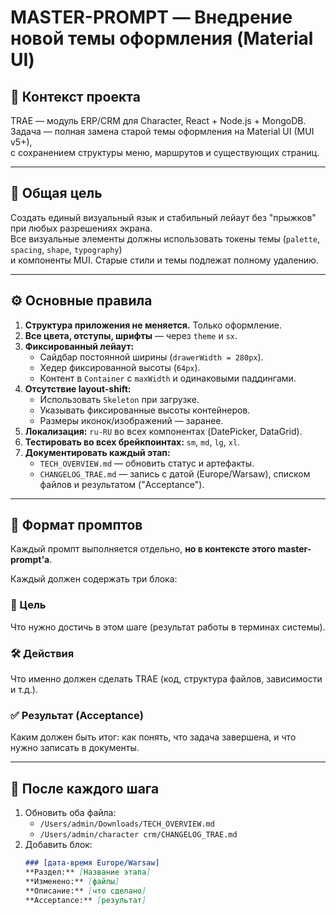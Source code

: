 # MASTER-PROMPT — Внедрение новой темы оформления (Material UI)

## 📍 Контекст проекта
TRAE — модуль ERP/CRM для Character, React + Node.js + MongoDB.  
Задача — полная замена старой темы оформления на Material UI (MUI v5+),  
с сохранением структуры меню, маршрутов и существующих страниц.

---

## 🎯 Общая цель
Создать единый визуальный язык и стабильный лейаут без "прыжков" при любых разрешениях экрана.  
Все визуальные элементы должны использовать токены темы (`palette`, `spacing`, `shape`, `typography`)  
и компоненты MUI. Старые стили и темы подлежат полному удалению.

---

## ⚙️ Основные правила
1. **Структура приложения не меняется.** Только оформление.
2. **Все цвета, отступы, шрифты** — через `theme` и `sx`.
3. **Фиксированный лейаут:**  
   - Сайдбар постоянной ширины (`drawerWidth = 280px`).  
   - Хедер фиксированной высоты (`64px`).  
   - Контент в `Container` с `maxWidth` и одинаковыми паддингами.
4. **Отсутствие layout-shift:**  
   - Использовать `Skeleton` при загрузке.  
   - Указывать фиксированные высоты контейнеров.  
   - Размеры иконок/изображений — заранее.
5. **Локализация:** `ru-RU` во всех компонентах (DatePicker, DataGrid).
6. **Тестировать во всех брейкпоинтах:** `sm`, `md`, `lg`, `xl`.
7. **Документировать каждый этап:**  
   - `TECH_OVERVIEW.md` — обновить статус и артефакты.  
   - `CHANGELOG_TRAE.md` — запись с датой (Europe/Warsaw), списком файлов и результатом ("Acceptance").

---

## 🧩 Формат промптов

Каждый промпт выполняется отдельно, **но в контексте этого master-prompt’а**.

Каждый должен содержать три блока:

### 🎯 Цель
Что нужно достичь в этом шаге (результат работы в терминах системы).

### 🛠 Действия
Что именно должен сделать TRAE (код, структура файлов, зависимости и т.д.).

### ✅ Результат (Acceptance)
Каким должен быть итог: как понять, что задача завершена, и что нужно записать в документы.

---

## 🧾 После каждого шага
1. Обновить оба файла:
   - `/Users/admin/Downloads/TECH_OVERVIEW.md`
   - `/Users/admin/character crm/CHANGELOG_TRAE.md`
2. Добавить блок:
   ```markdown
   ### [дата-время Europe/Warsaw]
   **Раздел:** [Название этапа]
   **Изменено:** [файлы]
   **Описание:** [что сделано]
   **Acceptance:** [результат]
